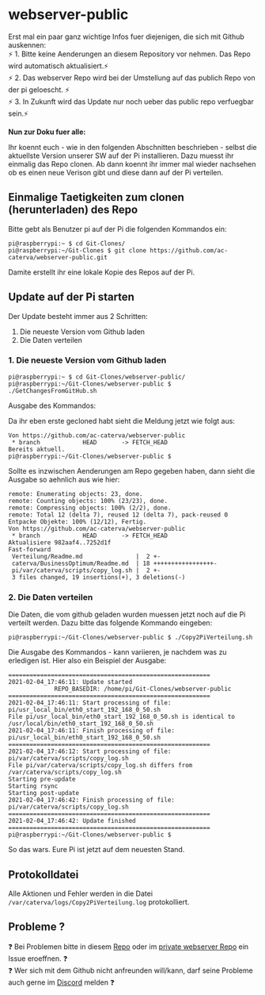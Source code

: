 # webserver-public

Erst mal ein paar ganz wichtige Infos fuer diejenigen, die sich mit Github auskennen: <br>
&#9889; 1. Bitte keine Aenderungen an diesem Repository vor nehmen. Das Repo wird automatisch aktualisiert.&#9889; <br>
&#9889; 2. Das webserver Repo wird bei der Umstellung auf das publich Repo von der pi geloescht. &#9889; <br>
&#9889; 3. In Zukunft wird das Update nur noch ueber das public repo verfuegbar sein.&#9889; 

**Nun zur Doku fuer alle:**

Ihr koennt euch - wie in den folgenden Abschnitten beschrieben -  selbst die aktuellste Version unserer SW auf der Pi installieren. Dazu muesst ihr einmalig das Repo clonen.  Ab dann koennt ihr immer mal wieder nachsehen ob es einen neue Verison gibt und diese dann auf der Pi verteilen.


## Einmalige Taetigkeiten zum clonen (herunterladen) des Repo
Bitte gebt als Benutzer pi auf der Pi die folgenden Kommandos ein:

```
pi@raspberrypi:~ $ cd Git-Clones/
pi@raspberrypi:~/Git-Clones $ git clone https://github.com/ac-caterva/webserver-public.git
```

Damite erstellt ihr eine lokale Kopie des Repos auf der Pi.

## Update auf der Pi starten

Der Update besteht immer aus 2 Schritten:
1. Die neueste Version vom Github laden
1. Die Daten verteilen


### 1. Die neueste Version vom Github laden
```
pi@raspberrypi:~ $ cd Git-Clones/webserver-public/
pi@raspberrypi:~/Git-Clones/webserver-public $ ./GetChangesFromGitHub.sh 
```

Ausgabe des Kommandos:
 
Da ihr eben erste gecloned habt sieht die Meldung jetzt wie folgt aus:

```
Von https://github.com/ac-caterva/webserver-public
 * branch            HEAD       -> FETCH_HEAD
Bereits aktuell.
pi@raspberrypi:~/Git-Clones/webserver-public $
```

Sollte es inzwischen Aenderungen am Repo gegeben haben, dann sieht die Ausgabe so aehnlich aus wie hier:

```
remote: Enumerating objects: 23, done.
remote: Counting objects: 100% (23/23), done.
remote: Compressing objects: 100% (2/2), done.
remote: Total 12 (delta 7), reused 12 (delta 7), pack-reused 0
Entpacke Objekte: 100% (12/12), Fertig.
Von https://github.com/ac-caterva/webserver-public
 * branch            HEAD       -> FETCH_HEAD
Aktualisiere 982aaf4..7252d1f
Fast-forward
 Verteilung/Readme.md               |  2 +-
 caterva/BusinessOptimum/Readme.md  | 18 +++++++++++++++++-
 pi/var/caterva/scripts/copy_log.sh |  2 +-
 3 files changed, 19 insertions(+), 3 deletions(-)
```

### 2. Die Daten verteilen

Die Daten, die vom github geladen wurden muessen jetzt noch auf die Pi verteilt werden. Dazu bitte das folgende Kommando eingeben:

```
pi@raspberrypi:~/Git-Clones/webserver-public $ ./Copy2PiVerteilung.sh 
```

Die Ausgabe des Kommandos - kann variieren, je nachdem was zu erledigen ist. Hier also ein Beispiel der Ausgabe:

```
=========================================================
2021-02-04_17:46:11: Update started
             REPO_BASEDIR: /home/pi/Git-Clones/webserver-public
=========================================================
2021-02-04_17:46:11: Start processing of file: pi/usr_local_bin/eth0_start_192_168_0_50.sh
File pi/usr_local_bin/eth0_start_192_168_0_50.sh is identical to /usr/local/bin/eth0_start_192_168_0_50.sh
2021-02-04_17:46:11: Finish processing of file: pi/usr_local_bin/eth0_start_192_168_0_50.sh
=========================================================
2021-02-04_17:46:12: Start processing of file: pi/var/caterva/scripts/copy_log.sh
File pi/var/caterva/scripts/copy_log.sh differs from /var/caterva/scripts/copy_log.sh
Starting pre-update
Starting rsync
Starting post-update
2021-02-04_17:46:42: Finish processing of file: pi/var/caterva/scripts/copy_log.sh
=========================================================
2021-02-04_17:46:42: Update finished
=========================================================
pi@raspberrypi:~/Git-Clones/webserver-public $ 
```

So das wars. Eure Pi ist jetzt auf dem neuesten Stand.

## Protokolldatei

Alle Aktionen und Fehler werden in die Datei `/var/caterva/logs/Copy2PiVerteilung.log` protokolliert.

## Probleme ?

&#10067; Bei Problemen bitte in diesem [Repo](https://github.com/ac-caterva/webserver-public/issues/new/choose) oder im [private webserver Repo](https://github.com/ac-caterva/webserver/issues/new/choose) ein Issue eroeffnen. &#10067; <br>
&#10067; Wer sich mit dem Github nicht anfreunden will/kann, darf seine Probleme auch gerne im [Discord](https://discord.com/channels/592654792212348928/672912964210262028) melden &#10067;
